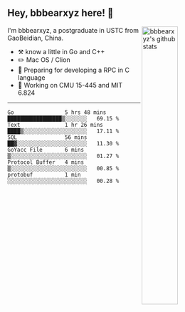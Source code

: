 ## Hey, bbbearxyz here! :wave:

<img align="right" alt="bbbearxyz's github stats" width="40%" src="https://github-readme-stats.vercel.app/api?username=bbbearxyz&show_icons=true">

I'm bbbearxyz, a postgraduate in USTC from GaoBeidian, China.

-   :hammer_and_pick:    know a little in Go and C++
-   :pencil2: Mac OS / Clion
-   :seedling: Preparing for developing a RPC in C language 
-   :thinking: Working on CMU 15-445 and MIT 6.824
---
<!--START_SECTION:waka-->

```text
Go                5 hrs 48 mins   █████████████████▒░░░░░░░   69.15 %
Text              1 hr 26 mins    ████▒░░░░░░░░░░░░░░░░░░░░   17.11 %
SQL               56 mins         ██▓░░░░░░░░░░░░░░░░░░░░░░   11.30 %
GoYacc File       6 mins          ▒░░░░░░░░░░░░░░░░░░░░░░░░   01.27 %
Protocol Buffer   4 mins          ▒░░░░░░░░░░░░░░░░░░░░░░░░   00.85 %
protobuf          1 min           ░░░░░░░░░░░░░░░░░░░░░░░░░   00.28 %
```

<!--END_SECTION:waka-->
